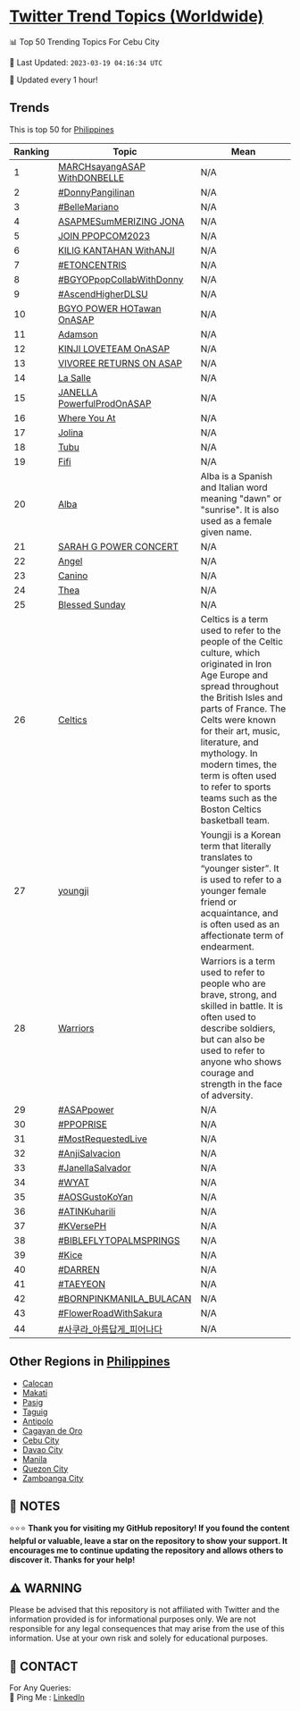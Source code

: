 [Twitter Trend Topics (Worldwide)](https://github.com/ErcinDedeoglu/Twitter-Trend-Topics)
==========


📊 Top 50 Trending Topics For Cebu City

📆 Last Updated: `2023-03-19 04:16:34 UTC`

🔧 Updated every 1 hour!


## Trends

This is top 50 for [Philippines](</Philippines>)

| Ranking | Topic | Mean |
| ------- | ------------ | ------------ |
| 1 | [MARCHsayangASAP WithDONBELLE](http://twitter.com/search?q=MARCHsayangASAP+WithDONBELLE) | N/A |
| 2 | [#DonnyPangilinan](http://twitter.com/search?q=%23DonnyPangilinan) | N/A |
| 3 | [#BelleMariano](http://twitter.com/search?q=%23BelleMariano) | N/A |
| 4 | [ASAPMESumMERIZING JONA](http://twitter.com/search?q=ASAPMESumMERIZING+JONA) | N/A |
| 5 | [JOIN PPOPCOM2023](http://twitter.com/search?q=JOIN+PPOPCOM2023) | N/A |
| 6 | [KILIG KANTAHAN WithANJI](http://twitter.com/search?q=KILIG+KANTAHAN+WithANJI) | N/A |
| 7 | [#ETONCENTRIS](http://twitter.com/search?q=%23ETONCENTRIS) | N/A |
| 8 | [#BGYOPpopCollabWithDonny](http://twitter.com/search?q=%23BGYOPpopCollabWithDonny) | N/A |
| 9 | [#AscendHigherDLSU](http://twitter.com/search?q=%23AscendHigherDLSU) | N/A |
| 10 | [BGYO POWER HOTawan OnASAP](http://twitter.com/search?q=BGYO+POWER+HOTawan+OnASAP) | N/A |
| 11 | [Adamson](http://twitter.com/search?q=Adamson) | N/A |
| 12 | [KINJI LOVETEAM OnASAP](http://twitter.com/search?q=KINJI+LOVETEAM+OnASAP) | N/A |
| 13 | [VIVOREE RETURNS ON ASAP](http://twitter.com/search?q=VIVOREE+RETURNS+ON+ASAP) | N/A |
| 14 | [La Salle](http://twitter.com/search?q=La+Salle) | N/A |
| 15 | [JANELLA PowerfulProdOnASAP](http://twitter.com/search?q=JANELLA+PowerfulProdOnASAP) | N/A |
| 16 | [Where You At](http://twitter.com/search?q=Where+You+At) | N/A |
| 17 | [Jolina](http://twitter.com/search?q=Jolina) | N/A |
| 18 | [Tubu](http://twitter.com/search?q=Tubu) | N/A |
| 19 | [Fifi](http://twitter.com/search?q=Fifi) | N/A |
| 20 | [Alba](http://twitter.com/search?q=Alba) | Alba is a Spanish and Italian word meaning "dawn" or "sunrise". It is also used as a female given name. |
| 21 | [SARAH G POWER CONCERT](http://twitter.com/search?q=SARAH+G+POWER+CONCERT) | N/A |
| 22 | [Angel](http://twitter.com/search?q=Angel) | N/A |
| 23 | [Canino](http://twitter.com/search?q=Canino) | N/A |
| 24 | [Thea](http://twitter.com/search?q=Thea) | N/A |
| 25 | [Blessed Sunday](http://twitter.com/search?q=Blessed+Sunday) | N/A |
| 26 | [Celtics](http://twitter.com/search?q=Celtics) | Celtics is a term used to refer to the people of the Celtic culture, which originated in Iron Age Europe and spread throughout the British Isles and parts of France. The Celts were known for their art, music, literature, and mythology. In modern times, the term is often used to refer to sports teams such as the Boston Celtics basketball team. |
| 27 | [youngji](http://twitter.com/search?q=youngji) | Youngji is a Korean term that literally translates to “younger sister”. It is used to refer to a younger female friend or acquaintance, and is often used as an affectionate term of endearment. |
| 28 | [Warriors](http://twitter.com/search?q=Warriors) | Warriors is a term used to refer to people who are brave, strong, and skilled in battle. It is often used to describe soldiers, but can also be used to refer to anyone who shows courage and strength in the face of adversity. |
| 29 | [#ASAPpower](http://twitter.com/search?q=%23ASAPpower) | N/A |
| 30 | [#PPOPRISE](http://twitter.com/search?q=%23PPOPRISE) | N/A |
| 31 | [#MostRequestedLive](http://twitter.com/search?q=%23MostRequestedLive) | N/A |
| 32 | [#AnjiSalvacion](http://twitter.com/search?q=%23AnjiSalvacion) | N/A |
| 33 | [#JanellaSalvador](http://twitter.com/search?q=%23JanellaSalvador) | N/A |
| 34 | [#WYAT](http://twitter.com/search?q=%23WYAT) | N/A |
| 35 | [#AOSGustoKoYan](http://twitter.com/search?q=%23AOSGustoKoYan) | N/A |
| 36 | [#ATINKuharili](http://twitter.com/search?q=%23ATINKuharili) | N/A |
| 37 | [#KVersePH](http://twitter.com/search?q=%23KVersePH) | N/A |
| 38 | [#BIBLEFLYTOPALMSPRINGS](http://twitter.com/search?q=%23BIBLEFLYTOPALMSPRINGS) | N/A |
| 39 | [#Kice](http://twitter.com/search?q=%23Kice) | N/A |
| 40 | [#DARREN](http://twitter.com/search?q=%23DARREN) | N/A |
| 41 | [#TAEYEON](http://twitter.com/search?q=%23TAEYEON) | N/A |
| 42 | [#BORNPINKMANILA_BULACAN](http://twitter.com/search?q=%23BORNPINKMANILA_BULACAN) | N/A |
| 43 | [#FlowerRoadWithSakura](http://twitter.com/search?q=%23FlowerRoadWithSakura) | N/A |
| 44 | [#사쿠라_아름답게_피어나다](http://twitter.com/search?q=%23%ec%82%ac%ec%bf%a0%eb%9d%bc_%ec%95%84%eb%a6%84%eb%8b%b5%ea%b2%8c_%ed%94%bc%ec%96%b4%eb%82%98%eb%8b%a4) | N/A |



## Other Regions in [Philippines](</Philippines>)

* [Calocan](</Philippines/Calocan.md>)
* [Makati](</Philippines/Makati.md>)
* [Pasig](</Philippines/Pasig.md>)
* [Taguig](</Philippines/Taguig.md>)
* [Antipolo](</Philippines/Antipolo.md>)
* [Cagayan de Oro](</Philippines/Cagayan de Oro.md>)
* [Cebu City](</Philippines/Cebu City.md>)
* [Davao City](</Philippines/Davao City.md>)
* [Manila](</Philippines/Manila.md>)
* [Quezon City](</Philippines/Quezon City.md>)
* [Zamboanga City](</Philippines/Zamboanga City.md>)



## 📝 NOTES

⭐⭐⭐ **Thank you for visiting my GitHub repository! If you found the content helpful or valuable, leave a star on the repository to show your support. It encourages me to continue updating the repository and allows others to discover it. Thanks for your help!**


## ⚠️ WARNING

Please be advised that this repository is not affiliated with Twitter and the information provided is for informational purposes only. We are not responsible for any legal consequences that may arise from the use of this information. Use at your own risk and solely for educational purposes.


## 📨 CONTACT

 For Any Queries:  
            🏓 Ping Me : [LinkedIn](https://www.linkedin.com/in/ercindedeoglu/)
